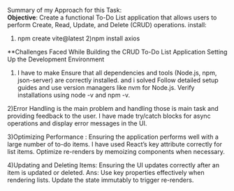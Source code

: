 Summary of  my Approach for this Task:<br/>
**Objective**:
Create a functional To-Do List application that allows users to perform Create, Read, Update, and Delete (CRUD) operations.
install:
1) npm create vite@latest
2)npm install axios




**Challenges Faced While Building the CRUD To-Do List Application
Setting Up the Development Environment
1) I have to make Ensure that all dependencies and tools (Node.js, npm, json-server) are correctly installed. and i solved  Follow detailed setup guides and use version managers like nvm for Node.js. Verify installations using node -v and npm -v.

2)Error Handling is the main problem and handling those is main task and providing feedback to the user. I have made try/catch blocks for async operations and display error messages in the UI.


3)Optimizing Performance : Ensuring the application performs well with a large number of to-do items.  I have used React’s key attribute correctly for list items. Optimize re-renders by memoizing components when necessary.


4)Updating and Deleting Items:  Ensuring the UI updates correctly after an item is updated or deleted.
Ans: Use key properties effectively when rendering lists. Update the state immutably to trigger re-renders.
